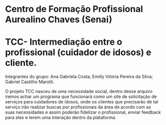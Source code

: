 # Centro de Formação Profissional Aurealino Chaves (Senai)

# TCC- Intermediação entre o profissional (cuidador de idosos) e cliente.

Integrantes do grupo: 
Ana Gabriela Costa;
Emilly Vitória Pereira da Silva;
Gabriel Castilho Marotti.

 O projeto TCC nasceu de uma necessidade social, dentro desse arquivo iremos achar um programa que funcionará como um site de solicitação de serviços para cuidadores de idosos, onde os clientes que precisarão de tal serviço irão realizar buscas por profissionais da área de acordo com as suas necessidades e assim poderão fidelizar o profissional, enviar feedback para eles e terem uma interação dentro da plataforma. 
